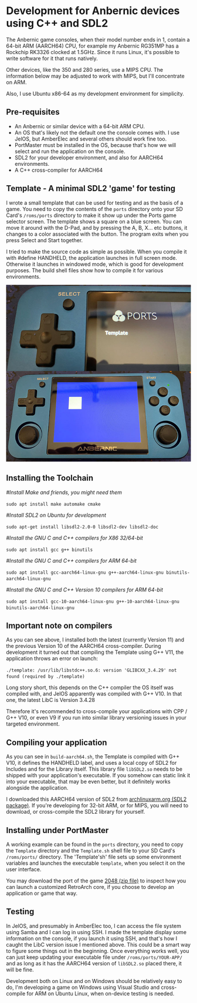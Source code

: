 # Development for Anbernic devices using C++ and SDL2

The Anbernic game consoles, when their model number ends in 1, contain a 64-bit ARM (AARCH64) CPU, for example my Anbernic RG351MP has a Rockchip RK3326 clocked at 1.5GHz. Since it runs Linux, it's possible to write software for it that runs natively.

Other devices, like the 350 and 280 series, use a MIPS CPU. The information below may be adjusted to work with MIPS, but I'll concentrate on ARM.

Also, I use Ubuntu x86-64 as my development environment for simplicity.

## Pre-requisites

- An Anbernic or similar device with a 64-bit ARM CPU.
- An OS that's likely not the default one the console comes with. I use JelOS, but AmberElec and several others should work fine too.
- PortMaster must be installed in the OS, because that's how we will select and run the application on the console.
- SDL2 for your developer environment, and also for AARCH64 environments.
- A C++ cross-compiler for AARCH64

## Template - A minimal SDL2 'game' for testing

I wrote a small template that can be used for testing and as the basis of a game. You need to copy the contents of the `ports` directory onto your SD Card's `/roms/ports` directory to make it show up under the Ports game selector screen. The template shows a square on a blue screen. You can move it around with the D-Pad, and by pressing the A, B, X... etc buttons, it changes to a color associated with the button. The program exits when you press Select and Start together.

I tried to make the source code as simple as possible. When you compile it with #define HANDHELD, the application launches in full screen mode. Otherwise it launches in windowed mode, which is good for development purposes. The build shell files show how to compile it for various environments.

![Screenshot](screen.jpg)

## Installing the Toolchain

*#Install Make and friends, you might need them*

`sudo apt install make automake cmake`

*#Install SDL2 on Ubuntu for development*

`sudo apt-get install libsdl2-2.0-0 libsdl2-dev libsdl2-doc`

*#Install the GNU C and C++ compilers for X86 32/64-bit*

`sudo apt install gcc g++ binutils`

*#Install the GNU C and C++ compilers for ARM 64-bit*

`sudo apt install gcc-aarch64-linux-gnu g++-aarch64-linux-gnu binutils-aarch64-linux-gnu`

*#Install the GNU C and C++ Version 10 compilers for ARM 64-bit*

`sudo apt install gcc-10-aarch64-linux-gnu g++-10-aarch64-linux-gnu binutils-aarch64-linux-gnu`

## Important note on compilers

As you can see above, I installed both the latest (currently Version 11) and the previous Version 10 of the AARCH64 cross-compiler. During development it turned out that compiling the Template using G++ V11, the application throws an error on launch:

`./template: /usr/lib/libstdc++.so.6: version 'GLIBCXX_3.4.29' not found (required by ./template)`

Long story short, this depends on the C++ compiler the OS itself was compiled with, and JelOS apparently was compiled with G++ V10. In that one, the latest LibC is Version 3.4.28

Therefore it's recommended to cross-compile your applications with CPP / G++ V10, or even V9 if you run into similar library versioning issues in your targeted environment.

## Compiling your application

As you can see in `build-aarch64.sh`, the Template is compiled with G++ V10, it defines the HANDHELD label, and uses a local copy of SDL2 for Includes and for the Library itself. This library file `libSDL2.so` needs to be shipped with your application's executable. If you somehow can static link it into your executable, that may be even better, but it definitely works alongside the application.

I downloaded this AARCH64 version of SDL2 from [archlinuxarm.org (SDL2 package)](https://archlinuxarm.org/packages/aarch64/sdl2). If you're developing for 32-bit ARM, or for MIPS, you will need to download, or cross-compile the SDL2 library for yourself.

## Installing under PortMaster

A working example can be found in the `ports` directory, you need to copy the `Template` directory and the `Template.sh` shell file to your SD Card's `/roms/ports/` directory. The 'Template'sh' file sets up some environment variables and launches the executable `template`, when you select it on the user interface.

You may download the port of the game [2048 (zip file)](https://github.com/christianhaitian/PortMaster/blob/main/2048.zip) to inspect how you can launch a customized RetroArch core, if you choose to develop an application or game that way.

## Testing

In JelOS, and presumably in AmberElec too, I can access the file system using Samba and I can log in using SSH. I made the template display some information on the console, if you launch it using SSH, and that's how I caught the LibC version issue I mentioned above. This could be a smart way to figure some things out in the beginning. Once everything works well, you can just keep updating your executable file under `/roms/ports/YOUR-APP/` and as long as it has the AARCH64 version of `libSDL2.so` placed there, it will be fine.

Development both on Linux and on Windows should be relatively easy to do, I'm developing a game on Windows using Visual Studio and cross-compile for ARM on Ubuntu Linux, when on-device testing is needed.